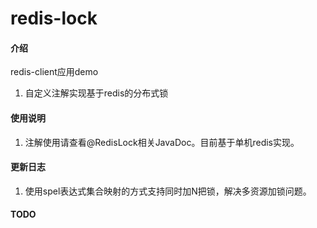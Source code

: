 # redis-lock

#### 介绍
redis-client应用demo
1. 自定义注解实现基于redis的分布式锁

#### 使用说明

1. 注解使用请查看@RedisLock相关JavaDoc。目前基于单机redis实现。


#### 更新日志

1. 使用spel表达式集合映射的方式支持同时加N把锁，解决多资源加锁问题。

#### TODO